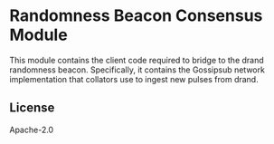 # Randomness Beacon Consensus Module

This module contains the client code required to bridge to the drand randomness beacon. Specifically, it contains the Gossipsub network implementation that collators use to ingest new pulses from drand.

## License

Apache-2.0

